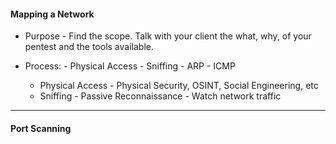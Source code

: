 
#### Mapping a Network

- Purpose - Find the scope. Talk with your client the what, why, of your pentest and the tools available.

- Process: - Physical Access
				- Sniffing
				- ARP
				- ICMP
	- Physical Access - Physical Security, OSINT, Social Engineering, etc
	- Sniffing  - Passive Reconnaissance
						- Watch network traffic





---
#### Port Scanning
